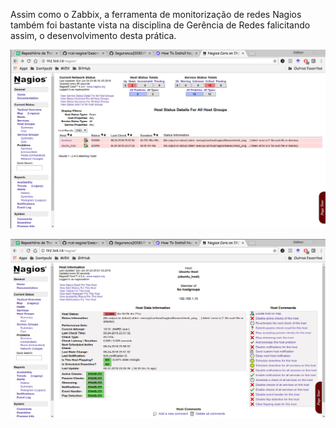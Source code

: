 <p>
Assim como o Zabbix, a ferramenta de monitorização de redes Nagios também foi bastante vista na disciplina de Gerência de Redes falicitando assim, o desenvolvimento desta prática.
</p>
<p>
<img src="https://github.com/cavalcantteme/Seguranca20181/blob/master/Pratica_Nagios/nagios-core.png"/>
</p>
<img src="https://github.com/cavalcantteme/Seguranca20181/blob/master/Pratica_Nagios/nagios.png"/>
